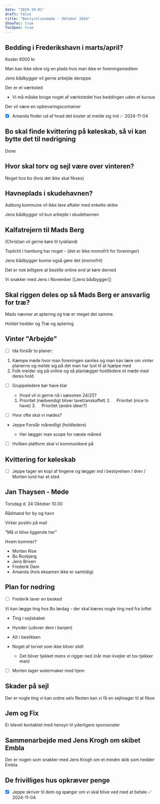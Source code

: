 ```yaml
---
date: "2024-10-01"
draft: false
title: "Bestyrelsesmøde - Oktober 2024"
ShowToc: true
TocOpen: true
---
```


## Bedding i Frederikshavn i marts/april?

Koster 6000 kr

Man kan ikke sikre sig en plads hvis man ikke er foreningsmedlem

Jens bådbygger vil gerne arbejde deroppe

Der er et værksted

- Vi må måske bruge noget af værkstedet hos beddingen uden et kursus

Der vil være en opbevaringscontainer

- [x] Amanda finder ud af hvad det koster at melde sig ind ✅ 2024-11-04

## Bo skal finde kvittering på køleskab, så vi kan bytte det til nedrigning

Done

## Hvor skal torv og sejl være over vinteren?

Noget hos bo (hvis det ikke skal fikses)

## Havneplads i skudehavnen?

Aalborg kommune vil ikke lave aftaler med enkelte skibe

Jens bådbygger vil kun arbejde i skudehavnen

## Kalfatrejern til Mads Berg

(Christian vil gerne køre til tyskland)

Toplicht i hamborg har noget - (det er ikke momsfrit for foreninger)

Jens bådbygger kunne også gøre det (momsfrit)

Det er nok billigere at bestille online end at køre derned

Vi snakker med Jens i November [[Jens bådbygger]]

## Skal riggen deles op så Mads Berg er ansvarlig for træ?

Mads nævner at aptering og træ er meget det samme.

Holdet hedder og Træ og aptering

## Vinter "Arbejde"

- [ ] Ida forslår to planer:

1. Kæmpe møde hvor man foreningen samles og man kan lære om vinter planerne og melde sig på det man har lyst til at hjælpe med
2. Folk melder sig på online og så planlægger holdledere et møde med deres hold

- [ ] Gruppeledere bør have klar

  - Hvad vil vi gerne nå i sæsonen 24/25?

  1. Prioritet (nødvendigt bliver lavet/anskaffet)
      2.     Prioritet (nice to have)
      3.     Prioritet (andre ideer?)

- [ ] Hvor ofte skal vi mødes?
- Jeppe Forslår månedligt (holdledere)

  - Her lægger man scope for næste måned

- [ ] Hvilken platform skal vi kommunikere på

## Kvittering for køleskab

- [ ] Jeppe tager en kopi af tingene og lægger ind i bestyrelsen / drev / Morten lund har et sted

## Jan Thaysen - Møde

Torsdag d. 24 Oktober 10:30

Rådmand for by og havn

Virker positiv på mail

"Må vi blive liggende her"

Hvem kommer?

- Morten Rise
- Bo Rosbjerg
- Jens Brixen
- Frederik Dam
- Amanda (hvis eksamen ikke er samtidig)

## Plan for nedring

- [ ] Frederik laver en besked

Vi kan lægge ting hos Bo lørdag - der skal bæres nogle ting ned fra loftet

- Ting i sejlskabet
- Hynder (udover dem i banjen)
- Alt i bestikken
- Noget af torvet som ikke bliver slidt

  - Det bliver tjekket mens vi rigger ned (når man kvejler et tov tjekker man)

- [ ] Morten tager watermaker med hjem

## Skader på sejl

Der er nogle ting vi kan ordne selv
Resten kan vi få en sejlmager til at fikse

## Jem og Fix

Er blevet kontaktet med hensyn til yderligere sponsorater

## Sammenarbejde med Jens Krogh om skibet Embla

Der er nogen som snakker med Jens Krogh om et mindre skib som hedder Embla

## De frivilliges hus opkræver penge

- [x] Jeppe skriver til dem og spørger om vi skal blive ved med at betale ✅ 2024-11-04
